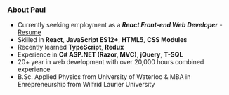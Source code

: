 ### About Paul
- Currently seeking employment as a ***React Front-end Web Developer*** - [Resume](https://paulcarkner.dev/resume/)
- Skilled in **React**, **JavaScript ES12+**, **HTML5**, **CSS Modules**
- Recently learned **TypeScript**, **Redux**
- Experience in **C# ASP.NET (Razor, MVC)**, **jQuery**, **T-SQL**
- 20+ year in web development with over 20,000 hours combined experience
- B.Sc. Applied Physics from University of Waterloo & MBA in Enrepreneurship from Wilfrid Laurier University

<!--
**paulcarkner/paulcarkner** is a ✨ _special_ ✨ repository because its `README.md` (this file) appears on your GitHub profile.

Here are some ideas to get you started:

- 🔭 I’m currently working on ...
- 🌱 I’m currently learning ...
- 👯 I’m looking to collaborate on ...
- 🤔 I’m looking for help with ...
- 💬 Ask me about ...
- 📫 How to reach me: ...
- 😄 Pronouns: ...
- ⚡ Fun fact: ...
-->
